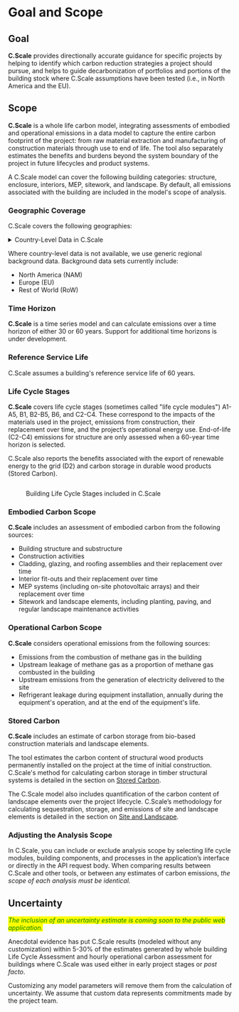 # Goal and Scope

## Goal

**C.Scale** provides directionally accurate guidance for specific projects by helping to identify which carbon reduction strategies a project should pursue, and helps to guide decarbonization of portfolios and portions of the building stock where C.Scale assumptions have been tested (i.e., in North America and the EU).&#x20;

## Scope

**C.Scale** is a whole life carbon model, integrating assessments of embodied and operational emissions in a data model to capture the entire carbon footprint of the project: from raw material extraction and manufacturing of construction materials through use to end of life. The tool also separately estimates the benefits and burdens beyond the system boundary of the project in future lifecycles and product systems.

A C.Scale model can cover the following building categories: structure, enclosure, interiors, MEP, sitework, and landscape. By default, all emissions associated with the building are included in the model's scope of analysis.&#x20;

### Geographic Coverage

C.Scale covers the following geographies:&#x20;

<details>

<summary>Country-Level Data in C.Scale</summary>

* Australia
* Belgium
* Canada
* Denmark
* Finland
* France
* Germany
* Italy
* Norway
* Saudi Arabia
* Singapore
* Spain
* Sweden
* United Arab Emirates (UAE)
* United Kingdom (UK)
* United States of America (USA)

</details>

Where country-level data is not available, we use generic regional background data. Background data sets currently include:&#x20;

* North America (NAM)
* Europe (EU)
* Rest of World (RoW)

### Time Horizon

**C.Scale** is a time series model and can calculate emissions over a time horizon of either 30 or 60 years. Support for additional time horizons is under development. &#x20;

### Reference Service Life

C.Scale assumes a building's reference service life of 60 years.&#x20;

### Life Cycle Stages

**C.Scale** covers life cycle stages (sometimes called "life cycle modules") A1-A5, B1, B2-B5, B6, and C2-C4. These correspond to the impacts of the materials used in the project, emissions from construction, their replacement over time, and the project’s operational energy use. End-of-life (C2-C4) emissions for structure are only assessed when a 60-year time horizon is selected.

C.Scale also reports the benefits associated with the export of renewable energy to the grid (D2) and carbon storage in durable wood products (Stored Carbon).

<figure><img src="../.gitbook/assets/LCA Stages.png" alt=""><figcaption><p>Building Life Cycle Stages included in C.Scale</p></figcaption></figure>

### Embodied Carbon Scope

**C.Scale** includes an assessment of embodied carbon from the following sources:

* Building structure and substructure
* Construction activities
* Cladding, glazing, and roofing assemblies and their replacement over time
* Interior fit-outs and their replacement over time
* MEP systems (including on-site photovoltaic arrays) and their replacement over time
* Sitework and landscape elements, including planting, paving, and regular landscape maintenance activities

### Operational Carbon Scope

**C.Scale** considers operational emissions from the following sources:

* Emissions from the combustion of methane gas in the building
* Upstream leakage of methane gas as a proportion of methane gas combusted in the building
* Upstream emissions from the generation of electricity delivered to the site
* Refrigerant leakage during equipment installation, annually during the equipment's operation, and at the end of the equipment's life.&#x20;

### Stored Carbon&#x20;

**C.Scale** includes an estimate of carbon storage from bio-based construction materials and landscape elements.&#x20;

The tool estimates the carbon content of structural wood products permanently installed on the project at the time of initial construction. C.Scale's method for calculating carbon storage in timber structural systems is detailed in the section on [Stored Carbon](whole-life-carbon/stored-avoided-carbon.md).

The C.Scale model also includes quantification of the carbon content of landscape elements over the project lifecycle. C.Scale’s methodology for calculating sequestration, storage, and emissions of site and landscape elements is detailed in the section on [Site and Landscape](whole-life-carbon/site-and-landscape.md).

### Adjusting the Analysis Scope

In C.Scale, you can include or exclude analysis scope by selecting life cycle modules, building components, and processes in the application’s interface or directly in the API request body. When comparing results between C.Scale and other tools, or between any estimates of carbon emissions, _the scope of each analysis must be identical._

## Uncertainty

_<mark style="color:green;">The inclusion of an uncertainty estimate is coming soon to the public web application.</mark>_

Anecdotal evidence has put C.Scale results (modeled without any customization) within 5-30% of the estimates generated by whole building Life Cycle Assessment and hourly operational carbon assessment for buildings where C.Scale was used either in early project stages or _post facto_.

Customizing any model parameters will remove them from the calculation of uncertainty. We assume that custom data represents commitments made by the project team.
